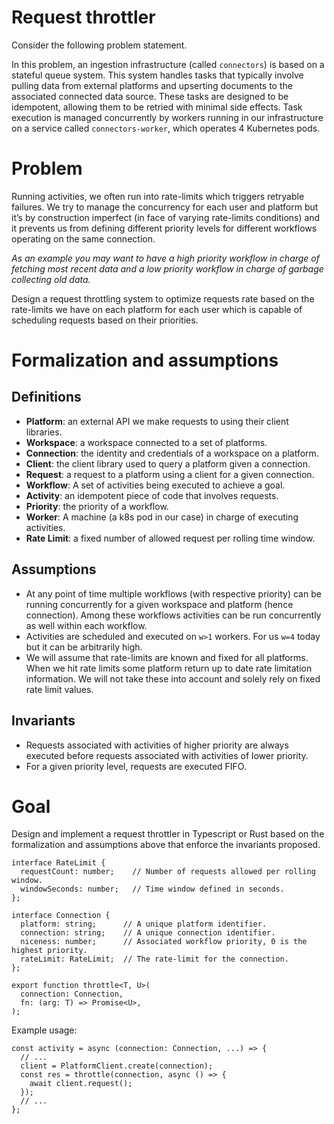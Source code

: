 # Request throttler

Consider the following problem statement. 

In this problem, an ingestion infrastructure (called `connectors`) is based on a stateful queue system. This system handles tasks that typically involve pulling data from external platforms and upserting documents to the associated connected data source. These tasks are designed to be idempotent, allowing them to be retried with minimal side effects. Task execution is managed concurrently by workers running in our infrastructure on a service called `connectors-worker`, which operates 4 Kubernetes pods.

# Problem

Running activities, we often run into rate-limits which triggers retryable failures. We try to manage the concurrency for each user and platform but it’s by construction imperfect (in face of varying rate-limits conditions) and it prevents us from defining different priority levels for different workflows operating on the same connection.

*As an example you may want to have a high priority workflow in charge of fetching most recent data and a low priority workflow in charge of garbage collecting old data.*

Design a request throttling system to optimize requests rate based on the rate-limits we have on each platform for each user which is capable of scheduling requests based on their priorities.

# Formalization and assumptions

## Definitions

- **Platform**: an external API we make requests to using their client libraries.
- **Workspace**: a workspace connected to a set of platforms.
- **Connection**: the identity and credentials of a workspace on a platform.
- **Client**: the client library used to query a platform given a connection.
- **Request**: a request to a platform using a client for a given connection.
- **Workflow**: A set of activities being executed to achieve a goal.
- **Activity**: an idempotent piece of code that involves requests.
- **Priority**: the priority of a workflow.
- **Worker**: A machine (a k8s pod in our case) in charge of executing activities.
- **Rate Limit**: a fixed number of allowed request per rolling time window.

## Assumptions

- At any point of time multiple workflows (with respective priority) can be running concurrently for a given workspace and platform (hence connection). Among these workflows activities can be run concurrently as well within each workflow.
- Activities are scheduled and executed on `w>1` workers. For us `w=4` today but it can be arbitrarily high.
- We will assume that rate-limits are known and fixed for all platforms. When we hit rate limits some platform return up to date rate limitation information. We will not take these into account and solely rely on fixed rate limit values.

## Invariants

- Requests associated with activities of higher priority are always executed before requests associated with activities of lower priority.
- For a given priority level, requests are executed FIFO.

# Goal

Design and implement a request throttler in Typescript or Rust based on the formalization and assumptions above that enforce the invariants proposed. 

```tsx
interface RateLimit {
  requestCount: number;    // Number of requests allowed per rolling window.
  windowSeconds: number;   // Time window defined in seconds.
};

interface Connection {
  platform: string;      // A unique platform identifier.
  connection: string;    // A unique connection identifier.
  niceness: number;      // Associated workflow priority, 0 is the highest priority.
  rateLimit: RateLimit;  // The rate-limit for the connection.
};

export function throttle<T, U>(
  connection: Connection,
  fn: (arg: T) => Promise<U>,
);

```

Example usage:

```tsx
const activity = async (connection: Connection, ...) => {
  // ...
  client = PlatformClient.create(connection);
  const res = throttle(connection, async () => {
    await client.request();
  });
  // ...
};
```